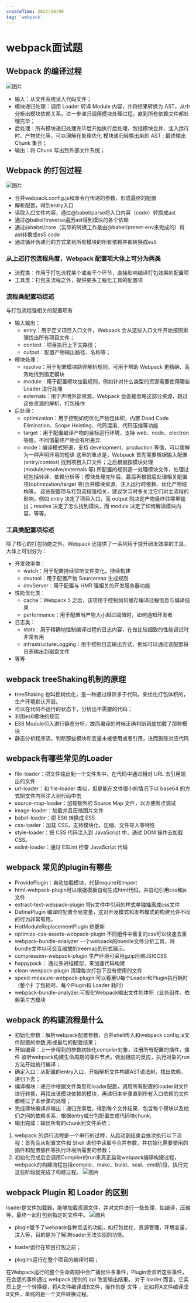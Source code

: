 ```yaml
---
createTime: 2022/10/09
tag: 'webpack'
---
```

# webpack面试题

## Webpack 的编译过程

![图片](../assets/webpack/packaging.webp)

* 输入：从文件系统读入代码文件；
* 模块递归处理：调用 Loader 转译 Module 内容，并将结果转换为 AST，从中分析出模块依赖关系，进一步递归调用模块处理过程，直到所有依赖文件都处理完毕；
* 后处理：所有模块递归处理完毕后开始执行后处理，包括模块合并、注入运行时、产物优化等，可以理解在处理优化 模块递归转换出来的 AST ; 最终输出 Chunk 集合；
* 输出：将 Chunk 写出到外部文件系统；

## Webpack 的打包过程

![图片](../assets/webpack/compile.webp)

* 合并webpack.config.js和命令行传递的参数，形成最终的配置
* 解析配置，得到entry入口
* 读取入口文件内容，通过@babel/parse将入口内容（code）转换成ast
* 通过@babel/traverse遍历ast得到模块的各个依赖
* 通过@babel/core（实际的转换工作是由@babel/preset-env来完成的）将ast转换成es5 code
* 通过循环伪递归的方式拿到所有模块的所有依赖并都转换成es5

### 从上述打包流程角度，Webpack 配置项大体上可分为两类

* 流程类：作用于打包流程某个或若干个环节，直接影响编译打包效果的配置项
* 工具类：打包主流程之外，提供更多工程化工具的配置项

### 流程类配置项综述

与打包流程强相关的配置项有

* 输入输出：
  * entry：用于定义项目入口文件，Webpack 会从这些入口文件开始按图索骥找出所有项目文件；
  * context：项目执行上下文路径；
  * output：配置产物输出路径、名称等；
* 模块处理：
  * resolve：用于配置模块路径解析规则，可用于帮助 Webpack 更精确、高效地找到指定模块
  * module：用于配置模块加载规则，例如针对什么类型的资源需要使用哪些 Loader 进行处理
  * externals：用于声明外部资源，Webpack 会直接忽略这部分资源，跳过这些资源的解析、打包操作
* 后处理：
  * optimization：用于控制如何优化产物包体积，内置 Dead Code Elimination、Scope Hoisting、代码混淆、代码压缩等功能
  * target：用于配置编译产物的目标运行环境，支持 web、node、electron 等值，不同值最终产物会有所差异
  * mode：编译模式短语，支持 development、production 等值，可以理解为一种声明环境的短语
这里的重点是，Webpack 首先需要根据输入配置(entry/context) 找到项目入口文件；之后根据按模块处理(module/resolve/externals 等) 所配置的规则逐一处理模块文件，处理过程包括转译、依赖分析等；模块处理完毕后，最后再根据后处理相关配置项(optimization/target 等)合并模块资源、注入运行时依赖、优化产物结构等。
这些配置项与打包流程强相关，建议学习时多关注它们对主流程的影响，例如 entry 决定了项目入口，而 output 则决定产物最终往哪里输出；resolve 决定了怎么找到模块，而 module 决定了如何解读模块内容，等等。

### 工具类配置项综述

除了核心的打包功能之外，Webpack 还提供了一系列用于提升研发效率的工具，大体上可划分为：

* 开发效率类：
  * watch：用于配置持续监听文件变化，持续构建
  * devtool：用于配置产物 Sourcemap 生成规则
  * devServer：用于配置与 HMR 强相关的开发服务器功能
* 性能优化类：
  * cache：Webpack 5 之后，该项用于控制如何缓存编译过程信息与编译结果
  * performance：用于配置当产物大小超过阈值时，如何通知开发者
* 日志类：
  * stats：用于精确地控制编译过程的日志内容，在做比较细致的性能调试时非常有用
  * infrastructureLogging：用于控制日志输出方式，例如可以通过该配置将日志输出到磁盘文件
* 等等

## webpack treeShaking机制的原理

* treeShaking 也叫摇树优化，是一种通过移除多于代码，来优化打包体积的，生产环境默认开启。
* 可以在代码不运行的状态下，分析出不需要的代码；
* 利用es6模块的规范
* ES6 Module引入进行静态分析，故而编译的时候正确判断到底加载了那些模块
* 静态分析程序流，判断那些模块和变量未被使用或者引用，进而删除对应代码

## webpack有哪些常⻅的Loader

* file-loader：把⽂件输出到⼀个⽂件夹中，在代码中通过相对 URL 去引⽤输出的⽂件
* url-loader：和 file-loader 类似，但是能在⽂件很⼩的情况下以 base64 的⽅式把⽂件内容注⼊到代码中去
* source-map-loader：加载额外的 Source Map ⽂件，以⽅便断点调试
* image-loader：加载并且压缩图⽚⽂件
* babel-loader：把 ES6 转换成 ES5
* css-loader：加载 CSS，⽀持模块化、压缩、⽂件导⼊等特性
* style-loader：把 CSS 代码注⼊到 JavaScript 中，通过 DOM 操作去加载 CSS。
* eslint-loader：通过 ESLint 检查 JavaScript 代码

## webpack 常见的plugin有哪些

* ProvidePlugin：自动加载模块，代替require和import
* html-webpack-plugin可以根据模板自动生成html代码，并自动引用css和js文件
* extract-text-webpack-plugin 将js文件中引用的样式单独抽离成css文件
* DefinePlugin 编译时配置全局变量，这对开发模式和发布模式的构建允许不同的行为非常有用。
* HotModuleReplacementPlugin 热更新
* optimize-css-assets-webpack-plugin 不同组件中重复的css可以快速去重
* webpack-bundle-analyzer  一个webpack的bundle文件分析工具，将bundle文件以可交互缩放的treemap的形式展示。
* compression-webpack-plugin  生产环境可采用gzip压缩JS和CSS
* happypack： 通过多进程模型，来加速代码构建
* clean-wenpack-plugin  清理每次打包下没有使用的文件
* speed-measure-webpack-plugin:可以看至U每个Loader和Plugin执行耗时（整个扌丁包耗时、每个Plugin和 Loader 耗时）
* webpack-bundle-analyzer:可视化Webpack输出文件的体积（业务组件、依赖第三方模块

## webpack 的构建流程是什么

* 初始化参数：解析webpack配置参数，合并shell传入和webpack.config.js文件配置的参数,形成最后的配置结果；
* 开始编译：上一步得到的参数初始化compiler对象，注册所有配置的插件，插件 监听webpack构建生命周期的事件节点，做出相应的反应，执行对象的run方法开始执行编译；
* 确定入口：从配置的entry入口，开始解析文件构建AST语法树，找出依赖，递归下去；
* 编译模块：递归中根据文件类型和loader配置，调用所有配置的loader对文件进行转换，再找出该模块依赖的模块，再递归本步骤直到所有入口依赖的文件都经过了本步骤的处理；
* 完成模块编译并输出：递归完事后，得到每个文件结果，包含每个模块以及他们之间的依赖关系，根据entry或分包配置生成代码块chunk;
* 输出完成：输出所有的chunk到文件系统；

1. webpack 的运行流程是一个串行的过程，从启动到结束会依次执行以下流程：首先会从配置文件和 Shell 语句中读取与合并参数，并初始化需要使用的插件和配置插件等执行环境所需要的参数；
2. 初始化完成后会调用Compiler的run来真正启动webpack编译构建过程，webpack的构建流程包括compile、make、build、seal、emit阶段，执行完这些阶段就完成了构建过程。
![图片](../assets/webpack/build.png)

## webpack Plugin 和 Loader 的区别

loader是文件加载器，能够加载资源文件，并对文件进行一些处理，如编译，压缩 等，最终一起打包到指定的文件中。
![图片](../assets/webpack/loader.png)

* plugin赋予了webpack各种灵活的功能，如打包优化，资源管理，环境变量，注入等，目的是为了解决loader无法实现的功能。

* loader运行在项目打包之前；
* plugins运行在整个项目的编译时期；

在Webpack运行的整个生命周期中会广播出许多事件，Plugin会监听这些事件，在合适的事件通过 webpack 提供的 api 改变输出结果。
对于 loader 而言，它实质上是一个转换器，将A文件编译成B文件，操作的是 文件 ，比如将A文件编译成B文件，单纯的是一个文件转换过程。
